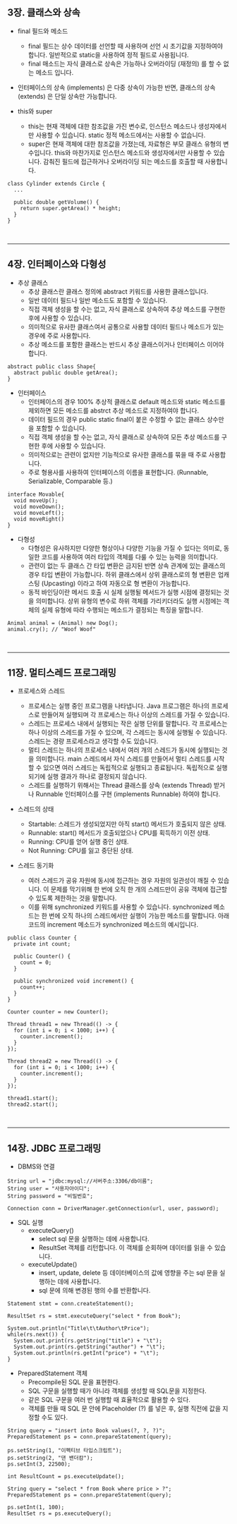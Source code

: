 <h2>3장. 클래스와 상속</h2>

- final 필드와 메소드

  - final 필드는 상수 데이터를 선언할 때 사용하며 선언 시 초기값을 지정하여야 합니다. 일반적으로 static을 사용하여 정적 필드로 사용됩니다.
  - final 매소드는 자식 클래스로 상속은 가능하나 오버라이딩 (재정의) 를 할 수 없는 메소드 입니다.

- 인터페이스의 상속 (implements) 은 다중 상속이 가능한 반면, 클래스의 상속 (extends) 은 단일 상속만 가능합니다.

- this와 super
  - this는 현재 객체에 대한 참조값을 가진 변수로, 인스턴스 메소드나 생성자에서만 사용할 수 있습니다. static 정적 메소드에서는 사용할 수 없습니다.
  - super은 현재 객체에 대한 참조값을 가졌는데, 자료형은 부모 클래스 유형의 변수입니다. this와 마찬가지로 인스턴스 메소드와 생성자에서만 사용할 수 있습니다. 감춰진 필드에 접근하거나 오버라이딩 되는 메소드를 호출할 때 사용합니다.

```
class Cylinder extends Circle {
  ...

  public double getVolume() {
    return super.getArea() * height;
  }
}
```

<br />

<hr />

<h2>4장. 인터페이스와 다형성</h2>

- 추상 클래스
  - 추상 클래스란 클래스 정의에 abstract 키워드를 사용한 클래스입니다.
  - 일반 데이터 필드나 일반 메소드도 포함할 수 있습니다.
  - 직접 객체 생성을 할 수는 없고, 자식 클래스로 상속하여 추상 메소드를 구현한 후에 사용할 수 있습니다.
  - 의미적으로 유사한 클래스여서 공통으로 사용할 데이터 필드나 메소드가 있는 경우에 주로 사용합니다.
  - 추상 메소드를 포함한 클래스는 반드시 추상 클래스이거나 인터페이스 이어야 합니다.

```
abstract public class Shape{
  abstract public double getArea();
}
```

- 인터페이스
  - 인터페이스의 경우 100% 추상적 클래스로 default 메소드와 static 메소드를 제외하면 모든 메소드를 abstrct 추상 메소드로 지정하여야 합니다.
  - 데이터 필드의 경우 public static final이 붙은 수정할 수 없는 클래스 상수만을 포함할 수 있습니다.
  - 직접 객체 생성을 할 수는 없고, 자식 클래스로 상속하여 모든 추상 메소드를 구현한 후에 사용할 수 있습니다.
  - 의미적으로는 관련이 없지만 기능적으로 유사한 클래스를 묶을 때 주로 사용합니다.
  - 주로 형용사를 사용하여 인터페이스의 이름을 표현합니다. (Runnable, Serializable, Comparable 등.)

```
interface Movable{
  void moveUp();
  void moveDown();
  void moveLeft();
  void moveRight()
}
```

- 다형성
  - 다형성은 유사하지만 다양한 형상이나 다양한 기능을 가질 수 있다는 의미로, 동일한 코드를 사용하여 여러 타입의 객체를 다룰 수 있는 능력을 의미합니다.
  - 관련이 없는 두 클래스 간 타입 변환은 금지된 반면 상속 관계에 있는 클래스의 경우 타입 변환이 가능합니다. 하위 클래스에서 상위 클래스로의 형 변환은 업캐스팅 (Upcasting) 이라고 하여 자동으로 형 변환이 가능합니다.
  - 동적 바인딩이란 메서드 호출 시 실제 실행될 메서드가 실행 시점에 결정되는 것을 의미합니다. 상위 유형의 변수로 하위 객체를 가리키더라도 실행 시점에는 객체의 실제 유형에 따라 수행되는 메소드가 결정되는 특징을 말합니다.

```
Animal animal = (Animal) new Dog();
animal.cry(); // "Woof Woof"
```

<br />

<hr />

<h2>11장. 멀티스레드 프로그래밍</h2>

- 프로세스와 스레드

  - 프로세스는 실행 중인 프로그램을 나타냅니다. Java 프로그램은 하나의 프로세스로 만들어져 실행되며 각 프로세스는 하나 이상의 스레드를 가질 수 있습니다.
  - 스레드는 프로세스 내에서 실행되는 작은 실행 단위를 말합니다. 각 프로세스는 하나 이상의 스레드를 가질 수 있으며, 각 스레드는 동시에 실행될 수 있습니다. 스레드는 경량 프로세스라고 생각할 수도 있습니다.
  - 멀티 스레드는 하나의 프로세스 내에서 여러 개의 스레드가 동시에 실행되는 것을 의미합니다. main 스레드에서 자식 스레드를 만들어서 멀티 스레드를 시작할 수 있으면 여러 스레드는 독립적으로 실행되고 종료됩니다. 독립적으로 실행되기에 실행 결과가 하나로 결정되지 않습니다.
  - 스레드를 실행하기 위해서는 Thread 클래스를 상속 (extends Thread) 받거나 Runnable 인터페이스를 구현 (implements Runnable) 하여야 합니다.

- 스레드의 상태

  - Startable: 스레드가 생성되었지만 아직 start() 메서드가 호출되지 않은 상태.
  - Runnable: start() 메서드가 호출되었으나 CPU를 획득하기 이전 상태.
  - Running: CPU를 얻어 실행 중인 상태.
  - Not Running: CPU를 잃고 중단된 상태.

- 스레드 동기화

  - 여러 스레드가 공유 자원에 동시에 접근하는 경우 자원의 일관성이 깨질 수 있습니다. 이 문제를 막기위해 한 번에 오직 한 개의 스레드만이 공유 객체에 접근할 수 있도록 제한하는 것을 말합니다.
  - 이를 위해 synchronized 키워드를 사용할 수 있습니다. synchronized 메소드는 한 번에 오직 하나의 스레드에서만 실행이 가능한 메소드를 말합니다. 아래 코드의 increment 메소드가 synchronized 메소드의 예시입니다.

```
public class Counter {
  private int count;

  public Counter() {
    count = 0;
  }

  public synchronized void increment() {
    count++;
  }
}
```

```
Counter counter = new Counter();

Thread thread1 = new Thread(() -> {
  for (int i = 0; i < 1000; i++) {
    counter.increment();
  }
});

Thread thread2 = new Thread(() -> {
  for (int i = 0; i < 1000; i++) {
    counter.increment();
  }
});

thread1.start();
thread2.start();
```

<br />

<hr />

<h2>14장. JDBC 프로그래밍</h2>

- DBMS와 연결

```
String url = "jdbc:mysql://서버주소:3306/db이름";
String user = "사용자아이디";
String password = "비밀번호";

Connection conn = DriverManager.getConnection(url, user, password);
```

- SQL 실행
  - executeQuery()
    - select sql 문을 실행하는 데에 사용합니다.
    - ResultSet 객체를 리턴합니다. 이 객체를 순회하며 데이터를 읽을 수 있습니다.
  - executeUpdate()
    - insert, update, delete 등 데이터베이스의 값에 영향을 주는 sql 문을 실행하는 데에 사용합니다.
    - sql 문에 의해 변경된 행의 수를 반환합니다.

```
Statement stmt = conn.createStatement();

ResultSet rs = stmt.executeQuery("select * from Book");

System.out.println("Title\t\tAuthor\tPrice");
while(rs.next()) {
  System.out.print(rs.getString("title") + "\t");
  System.out.print(rs.getString("author") + "\t");
  System.out.println(rs.getInt("price") + "\t");
}
```

- PreparedStatement 객체
  - Precompile된 SQL 문을 표현한다.
  - SQL 구문을 실행할 때가 아니라 객체를 생성할 때 SQL문을 지정한다.
  - 같은 SQL 구문을 여러 번 실행할 때 효율적으로 활용할 수 있다.
  - 객체를 만들 때 SQL 문 안에 Placeholder (?) 를 넣은 후, 실행 직전에 값을 지정할 수도 있다.

```
String query = "insert into Book values(?, ?, ?)";
PreparedStatement ps = conn.prepareStatement(query);

ps.setString(1, "이펙티브 타입스크립트");
ps.setString(2, "댄 밴더캄");
ps.setInt(3, 22500);

int ResultCount = ps.executeUpdate();
```

```
String query = "select * from Book where price > ?";
PreparedStatement ps = conn.prepareStatement(query);

ps.setInt(1, 100);
ResultSet rs = ps.executeQuery();
```
